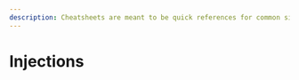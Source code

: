 ```yaml
---
description: Cheatsheets are meant to be quick references for common situations/exploits.
---
```


# Injections

